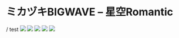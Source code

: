 # ミカヅキBIGWAVE – 星空Romantic
/ test
![](https://i.ibb.co/1v0MQ09/20220110-121357.jpg)
![](https://i.ibb.co/Bt5gh73/20220110-121433.jpg)
![](https://i.ibb.co/WD30RNj/20220110-121514.jpg)
![](https://i.ibb.co/j4dX1FT/20220110-121529.jpg)
![](https://i.ibb.co/F7PYv0r/20220110-121547.jpg)
